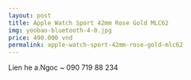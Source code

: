 ```yaml
---
layout: post
title: Apple Watch Sport 42mm Rose Gold MLC62
img: yoobao-bluetooth-4-0.jpg
price: 490.000 vnd
permalink: apple-watch-sport-42mm-rose-gold-mlc62
---
```

Lien he a.Ngoc ~ 090 719 88 234
